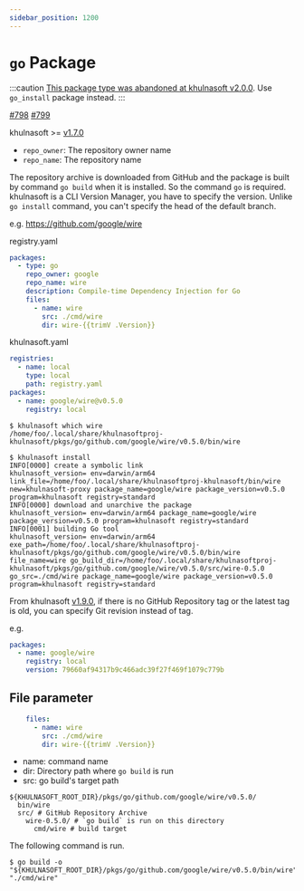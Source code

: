 ```yaml
---
sidebar_position: 1200
---
```


# `go` Package

:::caution
[This package type was abandoned at khulnasoft v2.0.0](/docs/reference/upgrade-guide/v2/remove-type-go).
Use `go_install` package instead.
:::

[#798](https://github.com/khulnasoftproj/khulnasoft/issues/798) [#799](https://github.com/khulnasoftproj/khulnasoft/issues/799)

khulnasoft >= [v1.7.0](https://github.com/khulnasoftproj/khulnasoft/releases/tag/v1.7.0)

* `repo_owner`: The repository owner name
* `repo_name`: The repository name

The repository archive is downloaded from GitHub and the package is built by command `go build` when it is installed.
So the command `go` is required.
khulnasoft is a CLI Version Manager, you have to specify the version. Unlike `go install` command, you can't specify the head of the default branch.

e.g. https://github.com/google/wire

registry.yaml

```yaml
packages:
  - type: go
    repo_owner: google
    repo_name: wire
    description: Compile-time Dependency Injection for Go
    files:
      - name: wire
        src: ./cmd/wire
        dir: wire-{{trimV .Version}}
```

khulnasoft.yaml

```yaml
registries:
  - name: local
    type: local
    path: registry.yaml
packages:
  - name: google/wire@v0.5.0
    registry: local
```

```console
$ khulnasoft which wire
/home/foo/.local/share/khulnasoftproj-khulnasoft/pkgs/go/github.com/google/wire/v0.5.0/bin/wire

$ khulnasoft install
INFO[0000] create a symbolic link                        khulnasoft_version= env=darwin/arm64 link_file=/home/foo/.local/share/khulnasoftproj-khulnasoft/bin/wire new=khulnasoft-proxy package_name=google/wire package_version=v0.5.0 program=khulnasoft registry=standard
INFO[0000] download and unarchive the package            khulnasoft_version= env=darwin/arm64 package_name=google/wire package_version=v0.5.0 program=khulnasoft registry=standard
INFO[0001] building Go tool                              khulnasoft_version= env=darwin/arm64 exe_path=/home/foo/.local/share/khulnasoftproj-khulnasoft/pkgs/go/github.com/google/wire/v0.5.0/bin/wire file_name=wire go_build_dir=/home/foo/.local/share/khulnasoftproj-khulnasoft/pkgs/go/github.com/google/wire/v0.5.0/src/wire-0.5.0 go_src=./cmd/wire package_name=google/wire package_version=v0.5.0 program=khulnasoft registry=standard
```

From khulnasoft [v1.9.0](https://github.com/khulnasoftproj/khulnasoft/releases/tag/v1.9.0), if there is no GitHub Repository tag or the latest tag is old, you can specify Git revision instead of tag.

e.g.

```yaml
packages:
  - name: google/wire
    registry: local
    version: 79660af94317b9c466adc39f27f469f1079c779b
```

## File parameter

```yaml
    files:
      - name: wire
        src: ./cmd/wire
        dir: wire-{{trimV .Version}}
```

* name: command name
* dir: Directory path where `go build` is run
* src: go build's target path

```
${KHULNASOFT_ROOT_DIR}/pkgs/go/github.com/google/wire/v0.5.0/
  bin/wire
  src/ # GitHub Repository Archive
    wire-0.5.0/ # `go build` is run on this directory
      cmd/wire # build target
```

The following command is run.

```console
$ go build -o "${KHULNASOFT_ROOT_DIR}/pkgs/go/github.com/google/wire/v0.5.0/bin/wire" "./cmd/wire"
```

